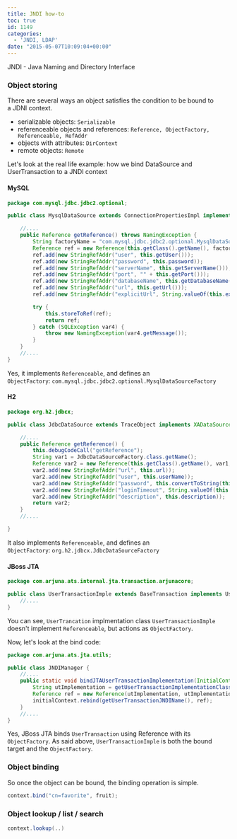 ```yaml
---
title: JNDI how-to
toc: true
id: 1149
categories:
  - 'JNDI, LDAP'
date: "2015-05-07T10:09:04+00:00"
---
```


JNDI - Java Naming and Directory Interface

### Object storing

There are several ways an object satisfies the condition to be bound to a JDNI context.

*   serializable objects: `Serializable`
*   referenceable objects and references: `Reference, ObjectFactory, Referenceable, RefAddr`
*   objects with attributes: `DirContext`
*   remote objects: `Remote`
&nbsp;

Let's look at the real life example: how we bind DataSource and UserTransaction to a JNDI context

#### MySQL



```java
package com.mysql.jdbc.jdbc2.optional;

public class MysqlDataSource extends ConnectionPropertiesImpl implements DataSource, Referenceable, Serializable {

    //....
    public Reference getReference() throws NamingException {
        String factoryName = "com.mysql.jdbc.jdbc2.optional.MysqlDataSourceFactory";
        Reference ref = new Reference(this.getClass().getName(), factoryName, (String)null);
        ref.add(new StringRefAddr("user", this.getUser()));
        ref.add(new StringRefAddr("password", this.password));
        ref.add(new StringRefAddr("serverName", this.getServerName()));
        ref.add(new StringRefAddr("port", "" + this.getPort()));
        ref.add(new StringRefAddr("databaseName", this.getDatabaseName()));
        ref.add(new StringRefAddr("url", this.getUrl()));
        ref.add(new StringRefAddr("explicitUrl", String.valueOf(this.explicitUrl)));

        try {
            this.storeToRef(ref);
            return ref;
        } catch (SQLException var4) {
            throw new NamingException(var4.getMessage());
        }
    }
    //....
}
```

Yes, it implements `Referenceable`, and defines an `ObjectFactory`: `com.mysql.jdbc.jdbc2.optional.MysqlDataSourceFactory`

#### H2



```java
package org.h2.jdbcx;

public class JdbcDataSource extends TraceObject implements XADataSource, DataSource, ConnectionPoolDataSource, Serializable, Referenceable {

    //....
    public Reference getReference() {
        this.debugCodeCall("getReference");
        String var1 = JdbcDataSourceFactory.class.getName();
        Reference var2 = new Reference(this.getClass().getName(), var1, (String)null);
        var2.add(new StringRefAddr("url", this.url));
        var2.add(new StringRefAddr("user", this.userName));
        var2.add(new StringRefAddr("password", this.convertToString(this.passwordChars)));
        var2.add(new StringRefAddr("loginTimeout", String.valueOf(this.loginTimeout)));
        var2.add(new StringRefAddr("description", this.description));
        return var2;
    }
    //....

}
```

It also implements `Referenceable`, and defines an `ObjectFactory`: `org.h2.jdbcx.JdbcDataSourceFactory`

#### JBoss JTA



```java
package com.arjuna.ats.internal.jta.transaction.arjunacore;

public class UserTransactionImple extends BaseTransaction implements UserTransaction, ObjectFactory {
    //....
}
```

You can see, `UserTrancation` implmentation class `UserTransactionImple` doesn't implement `Referenceable`, but actions as `ObjectFactory`.

Now, let's look at the bind code:


```java
package com.arjuna.ats.jta.utils;

public class JNDIManager {
    //....
    public static void bindJTAUserTransactionImplementation(InitialContext initialContext) throws NamingException {
        String utImplementation = getUserTransactionImplementationClassname();
        Reference ref = new Reference(utImplementation, utImplementation, (String)null);
        initialContext.rebind(getUserTransactionJNDIName(), ref);
    }
    //....
}
```

Yes, JBoss JTA binds `UserTransaction` using Reference with its `ObjectFactory`. As said above, `UserTransactionImple` is both the bound target and the `ObjectFactory`.

### Object binding

So once the object can be bound, the binding operation is simple.


```java
context.bind("cn=favorite", fruit);
```


### Object lookup / list / search



```java
context.lookup(..)
```

&nbsp;

&nbsp;
